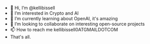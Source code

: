 - 👋 Hi, I’m @kellibissell
- 👀 I’m interested in Crypto and AI
- 🌱 I’m currently learning about OpenAI, it's amazing
- 💞️ I’m looking to collaborate on interesting open-source projects
- 📫 How to reach me kellibissell0ATGMAILDOTCOM
- That's all.

<!---
kellibissell/kellibissell is a ✨ special ✨ repository because its `README.md` (this file) appears on your GitHub profile.
You can click the Preview link to take a look at your changes.
--->
